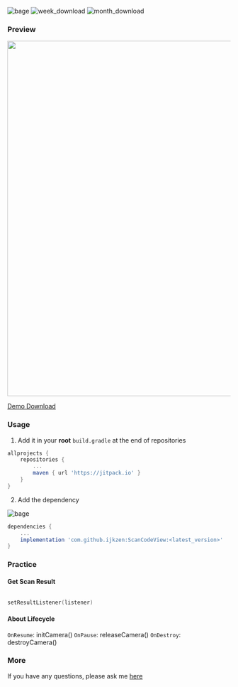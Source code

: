 ![bage](https://jitpack.io/v/ijkzen/ScanCodeView.svg) ![week_download](https://jitpack.io/v/ijkzen/ScanCodeView/week.svg) ![month_download](https://jitpack.io/v/ijkzen/ScanCodeView/month.svg)
### Preview

<img src='preview/preview.gif' height=800px/>



[Demo Download](./preview/scanCode-demo.apk)

### Usage

1. Add it in your **root**  `build.gradle` at the end of repositories

```groovy
allprojects {
	repositories {
		...
		maven { url 'https://jitpack.io' }
	}
}
```

2. Add the dependency

![bage](https://jitpack.io/v/ijkzen/ScanCodeView.svg)

```groovy
dependencies {
    ...
    implementation 'com.github.ijkzen:ScanCodeView:<latest_version>'
}
```

### Practice

#### Get Scan Result
```kotlin

setResultListener(listener)

```

#### About Lifecycle

`OnResume`:  initCamera()
`OnPause`: releaseCamera()
`OnDestroy`: destroyCamera()

### More

If you have any questions, please ask me [here](https://github.com/ijkzen/ScanCodeView/issues)
